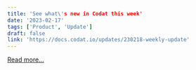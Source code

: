 ```yaml
---
title: 'See what\'s new in Codat this week'
date: '2023-02-17'
tags: ['Product', 'Update']
draft: false
link: 'https://docs.codat.io/updates/230218-weekly-update'
---
```


[Read more...](https://docs.codat.io/updates/230218-weekly-update)


